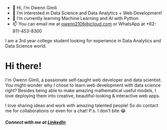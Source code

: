 - 👋 Hi, I’m Owenn Gimli
- 👀 I’m interested in Data Science and Data Analytics + Web Development!
- 🌱 I’m currently learning Machine Learning and AI with Python
- 📫 You can email me at owenn2106@icloud.com or WhatsApp at +62-811-453-8300

I am a 3rd year college student looking for experience in Data Analytics and Data Science world.

<h1>Hi there!</h1>

<p>I'm Owenn Gimli, a passionate self-taught web developer and data scientist. You might wonder why I chose to learn web development with data science right? Besides being able to make amazing mathematical useful models, I love deploying them into creative, beautiful-looking & interactive web apps.</p>

<p>I love sharing ideas and work with amazing talented people! So do contact me for collaborations or even for a chat! P.s. I don't bite 😂</p>

<h5>Connect with me at <a href="https://www.linkedin.com/in/owenn-gimli-8567b1196/">LinkedIn</a></h5>

